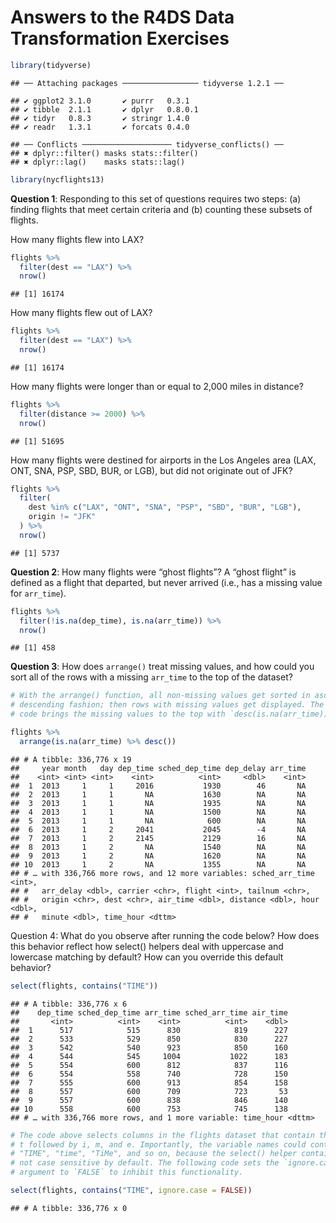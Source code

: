 Answers to the R4DS Data Transformation Exercises
================

``` r
library(tidyverse)
```

    ## ── Attaching packages ───────────────── tidyverse 1.2.1 ──

    ## ✔ ggplot2 3.1.0       ✔ purrr   0.3.1  
    ## ✔ tibble  2.1.1       ✔ dplyr   0.8.0.1
    ## ✔ tidyr   0.8.3       ✔ stringr 1.4.0  
    ## ✔ readr   1.3.1       ✔ forcats 0.4.0

    ## ── Conflicts ──────────────────── tidyverse_conflicts() ──
    ## ✖ dplyr::filter() masks stats::filter()
    ## ✖ dplyr::lag()    masks stats::lag()

``` r
library(nycflights13)
```

**Question 1**: Responding to this set of questions requires two steps:
(a) finding flights that meet certain criteria and (b) counting these
subsets of flights.

How many flights flew into LAX?

``` r
flights %>% 
  filter(dest == "LAX") %>% 
  nrow()
```

    ## [1] 16174

How many flights flew out of LAX?

``` r
flights %>% 
  filter(dest == "LAX") %>% 
  nrow()
```

    ## [1] 16174

How many flights were longer than or equal to 2,000 miles in distance?

``` r
flights %>% 
  filter(distance >= 2000) %>% 
  nrow()
```

    ## [1] 51695

How many flights were destined for airports in the Los Angeles area
(LAX, ONT, SNA, PSP, SBD, BUR, or LGB), but did not originate out of
JFK?

``` r
flights %>% 
  filter(
    dest %in% c("LAX", "ONT", "SNA", "PSP", "SBD", "BUR", "LGB"), 
    origin != "JFK"
  ) %>% 
  nrow()
```

    ## [1] 5737

**Question 2**: How many flights were “ghost flights”? A “ghost flight”
is defined as a flight that departed, but never arrived (i.e., has a
missing value for `arr_time`).

``` r
flights %>% 
  filter(!is.na(dep_time), is.na(arr_time)) %>% 
  nrow()
```

    ## [1] 458

**Question 3**: How does `arrange()` treat missing values, and how could
you sort all of the rows with a missing `arr_time` to the top of the
dataset?

``` r
# With the arrange() function, all non-missing values get sorted in ascending or
# descending fashion; then rows with missing values get displayed. The following
# code brings the missing values to the top with `desc(is.na(arr_time))`:

flights %>% 
  arrange(is.na(arr_time) %>% desc())
```

    ## # A tibble: 336,776 x 19
    ##     year month   day dep_time sched_dep_time dep_delay arr_time
    ##    <int> <int> <int>    <int>          <int>     <dbl>    <int>
    ##  1  2013     1     1     2016           1930        46       NA
    ##  2  2013     1     1       NA           1630        NA       NA
    ##  3  2013     1     1       NA           1935        NA       NA
    ##  4  2013     1     1       NA           1500        NA       NA
    ##  5  2013     1     1       NA            600        NA       NA
    ##  6  2013     1     2     2041           2045        -4       NA
    ##  7  2013     1     2     2145           2129        16       NA
    ##  8  2013     1     2       NA           1540        NA       NA
    ##  9  2013     1     2       NA           1620        NA       NA
    ## 10  2013     1     2       NA           1355        NA       NA
    ## # … with 336,766 more rows, and 12 more variables: sched_arr_time <int>,
    ## #   arr_delay <dbl>, carrier <chr>, flight <int>, tailnum <chr>,
    ## #   origin <chr>, dest <chr>, air_time <dbl>, distance <dbl>, hour <dbl>,
    ## #   minute <dbl>, time_hour <dttm>

Question 4: What do you observe after running the code below? How does
this behavior reflect how select() helpers deal with uppercase and
lowercase matching by default? How can you override this default
behavior?

``` r
select(flights, contains("TIME"))
```

    ## # A tibble: 336,776 x 6
    ##    dep_time sched_dep_time arr_time sched_arr_time air_time
    ##       <int>          <int>    <int>          <int>    <dbl>
    ##  1      517            515      830            819      227
    ##  2      533            529      850            830      227
    ##  3      542            540      923            850      160
    ##  4      544            545     1004           1022      183
    ##  5      554            600      812            837      116
    ##  6      554            558      740            728      150
    ##  7      555            600      913            854      158
    ##  8      557            600      709            723       53
    ##  9      557            600      838            846      140
    ## 10      558            600      753            745      138
    ## # … with 336,766 more rows, and 1 more variable: time_hour <dttm>

``` r
# The code above selects columns in the flights dataset that contain the letter
# t followed by i, m, and e. Importantly, the variable names could contain
# "TIME", "time", "TiMe", and so on, because the select() helper contains() is
# not case sensitive by default. The following code sets the `ignore.case`
# argument to `FALSE` to inhibit this functionality.

select(flights, contains("TIME", ignore.case = FALSE))
```

    ## # A tibble: 336,776 x 0
